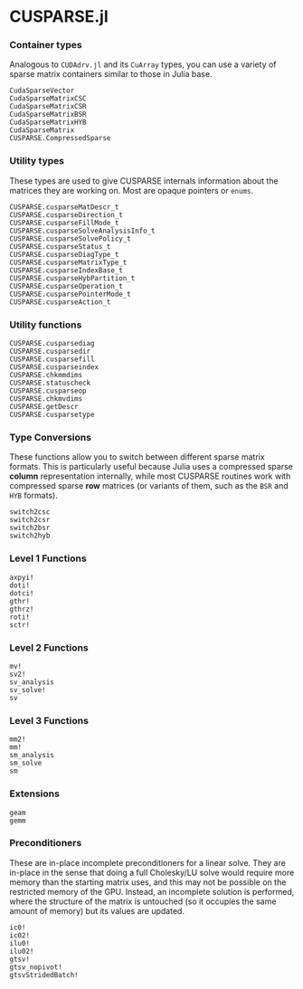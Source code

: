 # CUSPARSE.jl

### Container types

Analogous to `CUDAdrv.jl` and its `CuArray` types, you can use
a variety of sparse matrix containers similar to those in Julia
base.

```@docs
CudaSparseVector
CudaSparseMatrixCSC
CudaSparseMatrixCSR
CudaSparseMatrixBSR
CudaSparseMatrixHYB
CudaSparseMatrix
CUSPARSE.CompressedSparse
```

### Utility types

These types are used to give CUSPARSE internals information
about the matrices they are working on. Most are opaque pointers
or `enums`.

```@docs
CUSPARSE.cusparseMatDescr_t
CUSPARSE.cusparseDirection_t
CUSPARSE.cusparseFillMode_t
CUSPARSE.cusparseSolveAnalysisInfo_t
CUSPARSE.cusparseSolvePolicy_t
CUSPARSE.cusparseStatus_t
CUSPARSE.cusparseDiagType_t
CUSPARSE.cusparseMatrixType_t
CUSPARSE.cusparseIndexBase_t
CUSPARSE.cusparseHybPartition_t
CUSPARSE.cusparseOperation_t
CUSPARSE.cusparsePointerMode_t
CUSPARSE.cusparseAction_t
```

### Utility functions
```@docs
CUSPARSE.cusparsediag
CUSPARSE.cusparsedir
CUSPARSE.cusparsefill
CUSPARSE.cusparseindex
CUSPARSE.chkmmdims
CUSPARSE.statuscheck
CUSPARSE.cusparseop
CUSPARSE.chkmvdims
CUSPARSE.getDescr
CUSPARSE.cusparsetype
```

### Type Conversions

These functions allow you to switch between different sparse
matrix formats. This is particularly useful because Julia
uses a compressed sparse **column** representation internally,
while most CUSPARSE routines work with compressed sparse **row**
matrices (or variants of them, such as the `BSR` and `HYB` formats).

```@docs
switch2csc
switch2csr
switch2bsr
switch2hyb
```

### Level 1 Functions
```@docs
axpyi!
doti!
dotci!
gthr!
gthrz!
roti!
sctr!
```

### Level 2 Functions
```@docs
mv!
sv2!
sv_analysis
sv_solve!
sv
```

### Level 3 Functions
```@docs
mm2!
mm!
sm_analysis
sm_solve
sm
```

### Extensions
```@docs
geam
gemm
```

### Preconditioners

These are in-place incomplete preconditioners for a linear solve.
They are in-place in the sense that doing a full Cholesky/LU solve
would require more memory than the starting matrix uses, and this
may not be possible on the restricted memory of the GPU. Instead,
an incomplete solution is performed, where the structure of the
matrix is untouched (so it occupies the same amount of memory)
but its values are updated. 

```@docs
ic0!
ic02!
ilu0!
ilu02!
gtsv!
gtsv_nopivot!
gtsvStridedBatch!
```
